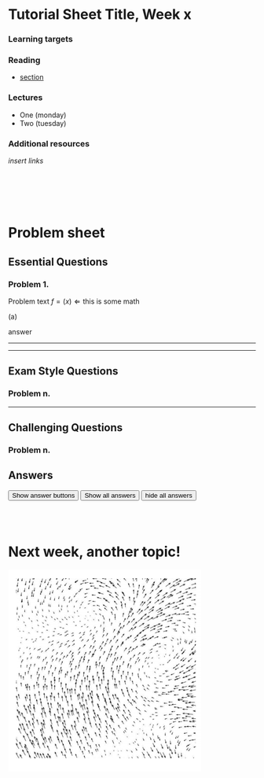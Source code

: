 <script type="text/x-mathjax-config">
  MathJax.Hub.Config({
    tex2jax: {
      inlineMath: [ ['$','$'], ["\\(","\\)"] ],
      processEscapes: true
    }
  });
</script>

<script type="text/javascript" async
  src="https://cdnjs.cloudflare.com/ajax/libs/mathjax/2.7.5/MathJax.js?config=TeX-MML-AM_CHTML">
</script>
<script type="text/javascript" src="tutorialSheetScripts.js"> </script>
<link rel="stylesheet" type="text/css" media="all" href="styles.css">

# Tutorial Sheet Title, Week x

### Learning targets

### Reading
* [section](link#page=x)

### Lectures
* One (monday)
* Two (tuesday)

### Additional resources
*insert links*

<br><br><br><br>

# Problem sheet
## Essential Questions
### Problem 1.
Problem text $f = (x) \Leftarrow \text{this is some math}$

(a)
<div class = "answer"> answer </div>

-----------------------------------------------------------------------------------


-----------------------------------

## Exam Style Questions
### Problem n.

-----------------------------------

## Challenging Questions
### Problem n.

## Answers

<button type="button" onclick="displayAnswerButtons('block')">Show answer buttons</button>
<button type="button" onclick="displayAnswers('block')">Show all answers</button>
<button type="button" onclick="displayAnswers('none')">hide all answers</button>

<br><br>

# Next week, another topic!
![vectors](02-vectors-media/cover.png)